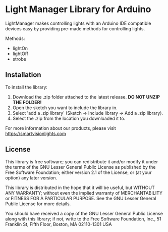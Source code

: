# Light Manager Library for Arduino 

LightManager makes controlling lights with an Arduino IDE compatible devices easy by providing pre-made methods for controlling lights.

Methods:
- lightOn
- lightOff
- strobe

## Installation 
To install the library:

1. Download the .zip folder attached to the latest release. **DO NOT UNZIP THE FOLDER!**
2. Open the sketch you want to include the library in.
3. Select 'add a .zip library' (Sketch -> Include library -> Add a .zip library).
4. Select the .zip from the location you downloaded it to.

For more information about our products, please visit
https://smartvisionlights.com

## License 
This library is free software; you can redistribute it and/or
modify it under the terms of the GNU Lesser General Public
License as published by the Free Software Foundation; either
version 2.1 of the License, or (at your option) any later version.

This library is distributed in the hope that it will be useful,
but WITHOUT ANY WARRANTY; without even the implied warranty of
MERCHANTABILITY or FITNESS FOR A PARTICULAR PURPOSE. See the GNU
Lesser General Public License for more details.

You should have received a copy of the GNU Lesser General Public
License along with this library; if not, write to the Free Software
Foundation, Inc., 51 Franklin St, Fifth Floor, Boston, MA 02110-1301 USA
